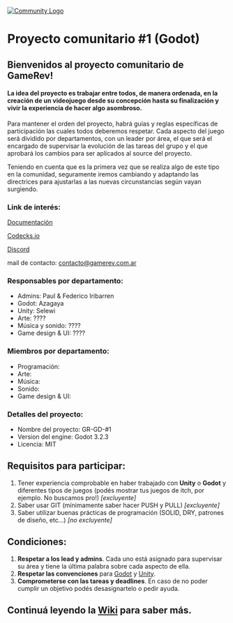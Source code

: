 
[![Community Logo](https://i.ibb.co/r4BqnSk/Comunidad-Proyecto.jpg)](https://gamerev.com.ar/)

# Proyecto comunitario #1 (Godot)

## Bienvenidos al proyecto comunitario de GameRev!

#### La idea del proyecto es trabajar entre todos, de manera ordenada, en la creación de un videojuego desde su concepción hasta su finalización y vivir la experiencia de hacer algo asombroso.

Para mantener el orden del proyecto, habrá guías y reglas específicas de participación las cuales todos deberemos respetar. Cada aspecto del juego será dividido por departamentos, con un leader por área, el que será el encargado de supervisar la evolución de las tareas del grupo y el que aprobará los cambios para ser aplicados al source del proyecto. 

Teniendo en cuenta que es la primera vez que se realiza algo de este tipo en la comunidad, seguramente iremos cambiando y adaptando las directrices para ajustarlas a las nuevas circunstancias según vayan surgiendo.

### Link de interés:

[Documentación](https://gamerevar.github.io/proyecto-comunitario-1-gd)

[Codecks.io](https://gamerev.codecks.io)

[Discord](https://discord.gg/KrtbfaQ)

mail de contacto: contacto@gamerev.com.ar

### Responsables por departamento:

* Admins: Paul & Federico Iribarren
* Godot: Azagaya
* Unity: Selewi
* Arte: ????
* Música y sonido: ????
* Game design & UI: ????

### Miembros por departamento:

* Programación:
* Arte:
* Música:
* Sonido:
* Game design & UI:

### Detalles del proyecto:

* Nombre del proyecto: GR-GD-#1
* Version del engine: Godot 3.2.3
* Licencia: MIT

## Requisitos para participar:

1. Tener experiencia comprobable en haber trabajado con **Unity** o **Godot** y diferentes tipos de juegos (podés mostrar tus juegos de itch, por ejemplo. No buscamos pro!) *[excluyente]*
2. Saber usar GIT (mínimamente saber hacer PUSH y PULL) *[excluyente]*
3. Saber utilizar buenas prácticas de programación (SOLID, DRY, patrones de diseño, etc...) *[no excluyente]*

## Condiciones:

1. **Respetar a los lead y admins**. Cada uno está asignado para supervisar su área y tiene la última palabra sobre cada aspecto de ella.
2. **Respetar las convenciones** para [Godot](https://docs.godotengine.org/en/stable/getting_started/scripting/gdscript/gdscript_styleguide.html) y [Unity](https://wiki.unity3d.com/index.php/Csharp_Coding_Guidelines).
3. **Comprometerse con las tareas y deadlines**. En caso de no poder cumplir un objetivo podés desasignartelo o pedir ayuda.

## Continuá leyendo la [Wiki](https://github.com/gamerevar/proyecto-comunitario-1-gd/wiki) para saber más.
